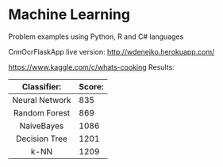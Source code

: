 # Machine Learning
Problem examples using Python, R and C# languages

CnnOcrFlaskApp live version: http://wdenejko.herokuapp.com/

https://www.kaggle.com/c/whats-cooking Results:


|   Classifier:  | Score: |
|:--------------:|--------|
| Neural Network | 835    |
| Random Forest  | 869    |
| NaiveBayes     | 1086   |
| Decision Tree  | 1201   |
| k-NN           | 1209   |
